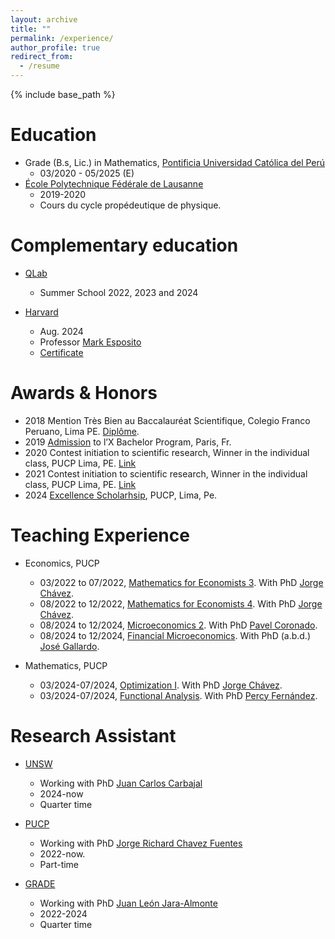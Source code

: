 ```yaml
---
layout: archive
title: ""
permalink: /experience/
author_profile: true
redirect_from:
  - /resume
---
```


{% include base_path %}


Education
======

* Grade (B.s, Lic.) in Mathematics, [Pontificia Universidad Católica del Perú](https://www.pucp.edu.pe/carrera/matematicas/)
  * 03/2020 - 05/2025 (E)
* [École Polytechnique Fédérale de Lausanne](https://www.epfl.ch/en/)
  * 2019-2020
  * Cours du cycle propédeutique de physique. 

Complementary education
======

* [QLab](https://qlab.pucp.edu.pe/)
  * Summer School 2022, 2023 and 2024 

* [Harvard](https://www.harvard.edu/)
  * Aug. 2024
  * Professor [Mark Esposito](https://professional.dce.harvard.edu/faculty/mark-esposito/)
  * [Certificate](https://MarceloGallardoB.github.io/files/harvard_pucp.pdf)


Awards & Honors
======

* 2018 Mention Très Bien au Baccalauréat Scientifique, Colegio Franco Peruano, Lima PE. [Diplôme](https://MarceloGallardoB.github.io/files/notes_bac.pdf).
* 2019 [Admission](https://MarceloGallardoB.github.io/files/admission_l_X.pdf) to l’X Bachelor Program, Paris, Fr.
* 2020 Contest initiation to scientific research, Winner in the individual class, PUCP Lima, PE.  <a href="https://facultad.pucp.edu.pe/generales-ciencias/evento/ganadores-del-concurso-proyecto-iniciacion-la-investigacion-2020/" role="button" target="_blank"> Link </a>
* 2021 Contest initiation to scientific research, Winner in the individual class, PUCP Lima, PE. <a href="https://facultad.pucp.edu.pe/generales-ciencias/nota-de-prensa/ganadores-ee-gg-cc-2021/" role="button" target="_blank"> Link </a>
* 2024 [Excellence Scholarhsip](https://puntoedu.pucp.edu.pe/institucional/becas-excellence-scholarships-mejores-universidades-del-mundo/), PUCP, Lima, Pe.

Teaching Experience
======
* Economics, PUCP
  * 03/2022 to 07/2022, [Mathematics for Economists 3](https://marcelogallardob.github.io/teaching/). With PhD [Jorge Chávez](https://www.pucp.edu.pe/profesor/jorge-chavez-fuentes).
  * 08/2022 to 12/2022, [Mathematics for Economists 4](https://marcelogallardob.github.io/teaching/). With PhD [Jorge Chávez](https://www.pucp.edu.pe/profesor/jorge-chavez-fuentes).
  * 08/2024 to 12/2024, [Microeconomics 2](https://marcelogallardob.github.io/teaching/). With PhD [Pavel Coronado](https://www.pucp.edu.pe/profesor/pavel-coronado-castellanos).
  * 08/2024 to 12/2024, [Financial Microeconomics](https://marcelogallardob.github.io/teaching/). With PhD (a.b.d.) [José Gallardo](https://es.wikipedia.org/wiki/Jos%C3%A9_Gallardo_Ku).

* Mathematics, PUCP
  * 03/2024-07/2024, [Optimization I](https://marcelogallardob.github.io/teaching/). With PhD [Jorge Chávez](https://www.pucp.edu.pe/profesor/jorge-chavez-fuentes).
  * 03/2024-07/2024, [Functional Analysis](https://marcelogallardob.github.io/teaching/). With PhD [Percy Fernández](https://www.pucp.edu.pe/profesor/percy-fernandez-sanchez).

Research Assistant
======

* [UNSW](https://www.unsw.edu.au/business/our-schools/economics)
  * Working with PhD [Juan Carlos Carbajal](https://sites.google.com/site/carbajaleconomics/home) 
  * 2024-now
  * Quarter time
    
* [PUCP](https://www.pucp.edu.pe/carrera/matematicas/)
  * Working with PhD [Jorge Richard Chavez Fuentes](https://www.pucp.edu.pe/profesor/jorge-chavez-fuentes)
  * 2022-now.
  * Part-time
    
* [GRADE](https://www.grade.org.pe/en/) 
  * Working with PhD [Juan León Jara-Almonte](https://www.grade.org.pe/investigadores/personal/jleon/)
  * 2022-2024
  * Quarter time



